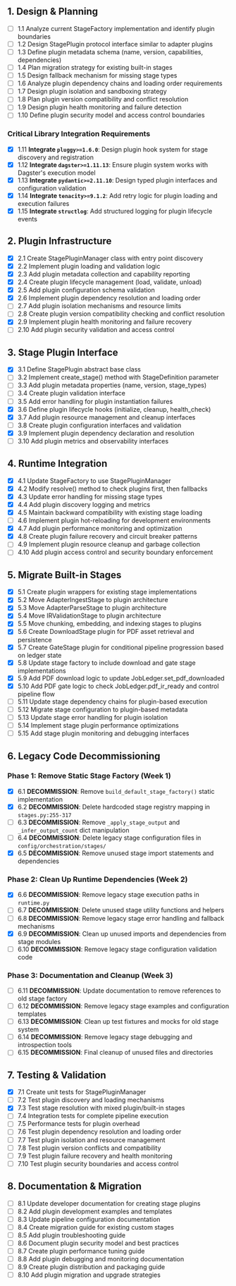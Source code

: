 ## 1. Design & Planning

- [ ] 1.1 Analyze current StageFactory implementation and identify plugin boundaries
- [ ] 1.2 Design StagePlugin protocol interface similar to adapter plugins
- [ ] 1.3 Define plugin metadata schema (name, version, capabilities, dependencies)
- [ ] 1.4 Plan migration strategy for existing built-in stages
- [ ] 1.5 Design fallback mechanism for missing stage types
- [ ] 1.6 Analyze plugin dependency chains and loading order requirements
- [ ] 1.7 Design plugin isolation and sandboxing strategy
- [ ] 1.8 Plan plugin version compatibility and conflict resolution
- [ ] 1.9 Design plugin health monitoring and failure detection
- [ ] 1.10 Define plugin security model and access control boundaries

### Critical Library Integration Requirements

- [x] 1.11 **Integrate `pluggy>=1.6.0`**: Design plugin hook system for stage discovery and registration
- [x] 1.12 **Integrate `dagster>=1.11.13`**: Ensure plugin system works with Dagster's execution model
- [x] 1.13 **Integrate `pydantic>=2.11.10`**: Design typed plugin interfaces and configuration validation
- [x] 1.14 **Integrate `tenacity>=9.1.2`**: Add retry logic for plugin loading and execution failures
- [x] 1.15 **Integrate `structlog`**: Add structured logging for plugin lifecycle events

## 2. Plugin Infrastructure

- [x] 2.1 Create StagePluginManager class with entry point discovery
- [x] 2.2 Implement plugin loading and validation logic
- [x] 2.3 Add plugin metadata collection and capability reporting
- [x] 2.4 Create plugin lifecycle management (load, validate, unload)
- [x] 2.5 Add plugin configuration schema validation
- [x] 2.6 Implement plugin dependency resolution and loading order
- [ ] 2.7 Add plugin isolation mechanisms and resource limits
- [ ] 2.8 Create plugin version compatibility checking and conflict resolution
- [x] 2.9 Implement plugin health monitoring and failure recovery
- [ ] 2.10 Add plugin security validation and access control

## 3. Stage Plugin Interface

- [x] 3.1 Define StagePlugin abstract base class
- [ ] 3.2 Implement create_stage() method with StageDefinition parameter
- [ ] 3.3 Add plugin metadata properties (name, version, stage_types)
- [ ] 3.4 Create plugin validation interface
- [ ] 3.5 Add error handling for plugin instantiation failures
- [x] 3.6 Define plugin lifecycle hooks (initialize, cleanup, health_check)
- [x] 3.7 Add plugin resource management and cleanup interfaces
- [ ] 3.8 Create plugin configuration interfaces and validation
- [x] 3.9 Implement plugin dependency declaration and resolution
- [ ] 3.10 Add plugin metrics and observability interfaces

## 4. Runtime Integration

- [x] 4.1 Update StageFactory to use StagePluginManager
- [x] 4.2 Modify resolve() method to check plugins first, then fallbacks
- [x] 4.3 Update error handling for missing stage types
- [x] 4.4 Add plugin discovery logging and metrics
- [x] 4.5 Maintain backward compatibility with existing stage loading
- [ ] 4.6 Implement plugin hot-reloading for development environments
- [x] 4.7 Add plugin performance monitoring and optimization
- [x] 4.8 Create plugin failure recovery and circuit breaker patterns
- [ ] 4.9 Implement plugin resource cleanup and garbage collection
- [ ] 4.10 Add plugin access control and security boundary enforcement

## 5. Migrate Built-in Stages

- [x] 5.1 Create plugin wrappers for existing stage implementations
- [x] 5.2 Move AdapterIngestStage to plugin architecture
- [x] 5.3 Move AdapterParseStage to plugin architecture
- [x] 5.4 Move IRValidationStage to plugin architecture
- [x] 5.5 Move chunking, embedding, and indexing stages to plugins
- [x] 5.6 Create DownloadStage plugin for PDF asset retrieval and persistence
- [x] 5.7 Create GateStage plugin for conditional pipeline progression based on ledger state
- [x] 5.8 Update stage factory to include download and gate stage implementations
- [x] 5.9 Add PDF download logic to update JobLedger.set_pdf_downloaded
- [x] 5.10 Add PDF gate logic to check JobLedger.pdf_ir_ready and control pipeline flow
- [ ] 5.11 Update stage dependency chains for plugin-based execution
- [ ] 5.12 Migrate stage configuration to plugin-based metadata
- [ ] 5.13 Update stage error handling for plugin isolation
- [ ] 5.14 Implement stage plugin performance optimizations
- [ ] 5.15 Add stage plugin monitoring and debugging interfaces

## 6. Legacy Code Decommissioning

### Phase 1: Remove Static Stage Factory (Week 1)

- [x] 6.1 **DECOMMISSION**: Remove `build_default_stage_factory()` static implementation
- [x] 6.2 **DECOMMISSION**: Delete hardcoded stage registry mapping in `stages.py:255-317`
- [ ] 6.3 **DECOMMISSION**: Remove `_apply_stage_output` and `_infer_output_count` dict manipulation
- [ ] 6.4 **DECOMMISSION**: Delete legacy stage configuration files in `config/orchestration/stages/`
- [x] 6.5 **DECOMMISSION**: Remove unused stage import statements and dependencies

### Phase 2: Clean Up Runtime Dependencies (Week 2)

- [x] 6.6 **DECOMMISSION**: Remove legacy stage execution paths in `runtime.py`
- [ ] 6.7 **DECOMMISSION**: Delete unused stage utility functions and helpers
- [ ] 6.8 **DECOMMISSION**: Remove legacy stage error handling and fallback mechanisms
- [x] 6.9 **DECOMMISSION**: Clean up unused imports and dependencies from stage modules
- [ ] 6.10 **DECOMMISSION**: Remove legacy stage configuration validation code

### Phase 3: Documentation and Cleanup (Week 3)

- [ ] 6.11 **DECOMMISSION**: Update documentation to remove references to old stage factory
- [ ] 6.12 **DECOMMISSION**: Remove legacy stage examples and configuration templates
- [ ] 6.13 **DECOMMISSION**: Clean up test fixtures and mocks for old stage system
- [ ] 6.14 **DECOMMISSION**: Remove legacy stage debugging and introspection tools
- [ ] 6.15 **DECOMMISSION**: Final cleanup of unused files and directories

## 7. Testing & Validation

- [x] 7.1 Create unit tests for StagePluginManager
- [ ] 7.2 Test plugin discovery and loading mechanisms
- [x] 7.3 Test stage resolution with mixed plugin/built-in stages
- [ ] 7.4 Integration tests for complete pipeline execution
- [ ] 7.5 Performance tests for plugin overhead
- [ ] 7.6 Test plugin dependency resolution and loading order
- [ ] 7.7 Test plugin isolation and resource management
- [ ] 7.8 Test plugin version conflicts and compatibility
- [ ] 7.9 Test plugin failure recovery and health monitoring
- [ ] 7.10 Test plugin security boundaries and access control

## 8. Documentation & Migration

- [ ] 8.1 Update developer documentation for creating stage plugins
- [ ] 8.2 Add plugin development examples and templates
- [ ] 8.3 Update pipeline configuration documentation
- [ ] 8.4 Create migration guide for existing custom stages
- [ ] 8.5 Add plugin troubleshooting guide
- [ ] 8.6 Document plugin security model and best practices
- [ ] 8.7 Create plugin performance tuning guide
- [ ] 8.8 Add plugin debugging and monitoring documentation
- [ ] 8.9 Create plugin distribution and packaging guide
- [ ] 8.10 Add plugin migration and upgrade strategies
